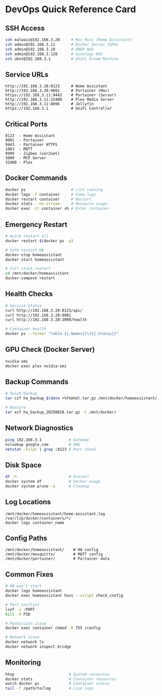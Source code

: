 # DevOps Quick Reference Card

## SSH Access
```bash
ssh ealwais@192.168.3.20     # Mac Mini (Home Assistant)
ssh admin@192.168.3.11       # Docker Server (GPU)
ssh admin@192.168.3.10       # QNAP NAS
ssh admin@192.168.3.120      # Synology NAS
ssh ubnt@192.168.3.1         # UniFi Dream Machine
```

## Service URLs
```
http://192.168.3.20:8123     # Home Assistant
http://192.168.3.20:9001     # Portainer (Mac)
https://192.168.3.11:9443    # Portainer (Server)
http://192.168.3.11:32400    # Plex Media Server
http://192.168.3.11:8096     # Jellyfin
https://192.168.3.1          # UniFi Controller
```

## Critical Ports
```
8123  - Home Assistant
9001  - Portainer
9443  - Portainer HTTPS
1883  - MQTT
9999  - Zigbee (ser2net)
3000  - MCP Server
32400 - Plex
```

## Docker Commands
```bash
docker ps                    # List running
docker logs -f container     # View logs
docker restart container     # Restart
docker stats --no-stream     # Resource usage
docker exec -it container sh # Enter container
```

## Emergency Restart
```bash
# Quick restart all
docker restart $(docker ps -q)

# Safe restart HA
docker stop homeassistant
docker start homeassistant

# Full stack restart
cd /mnt/docker/homeassistant
docker-compose restart
```

## Health Checks
```bash
# Service status
curl http://192.168.3.20:8123/api/
curl http://192.168.3.20:9001
curl http://192.168.3.20:3000/health

# Container health
docker ps --format "table {{.Names}}\t{{.Status}}"
```

## GPU Check (Docker Server)
```bash
nvidia-smi
docker exec plex nvidia-smi
```

## Backup Commands
```bash
# Quick backup
tar czf ha_backup_$(date +%Y%m%d).tar.gz /mnt/docker/homeassistant/

# Restore
tar xzf ha_backup_20250826.tar.gz -C /mnt/docker/
```

## Network Diagnostics
```bash
ping 192.168.3.1            # Gateway
nslookup google.com         # DNS
netstat -tulpn | grep :8123 # Port check
```

## Disk Space
```bash
df -h                       # Overall
docker system df            # Docker usage
docker system prune -a      # Cleanup
```

## Log Locations
```
/mnt/docker/homeassistant/home-assistant.log
/var/lib/docker/containers/*/
docker logs container_name
```

## Config Paths
```
/mnt/docker/homeassistant/    # HA config
/mnt/docker/mosquitto/        # MQTT config
/mnt/docker/portainer/        # Portainer data
```

## Common Fixes
```bash
# HA won't start
docker logs homeassistant
docker exec homeassistant hass --script check_config

# Port conflict
lsof -i :PORT
kill -9 PID

# Permission issue
docker exec container chmod -R 755 /config

# Network issue
docker network ls
docker network inspect bridge
```

## Monitoring
```bash
htop                        # System resources
docker stats                # Container resources
watch docker ps             # Container status
tail -f /path/to/log        # Live logs
```